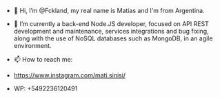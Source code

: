 - 👋 Hi, I’m @Fckland, my real name is Matias and I'm from Argentina.

- 🌱 I’m currently a back-end Node.JS developer, focused on API REST development and maintenance, services integrations and bug fixing, along with the use of NoSQL databases such as MongoDB, in an agile environment.
  
- 📫 How to reach me:
- https://www.instagram.com/mati.sinisi/
- WP: +5492236120491

<!---
Fckland/Fckland is a ✨ special ✨ repository because its `README.md` (this file) appears on your GitHub profile.
You can click the Preview link to take a look at your changes.
--->
